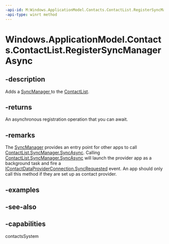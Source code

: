 ```yaml
---
-api-id: M:Windows.ApplicationModel.Contacts.ContactList.RegisterSyncManagerAsync
-api-type: winrt method
---
```


<!-- Method syntax
public Windows.Foundation.IAsyncAction RegisterSyncManagerAsync()
-->

# Windows.ApplicationModel.Contacts.ContactList.RegisterSyncManagerAsync

## -description
Adds a [SyncManager ](contactlistsyncmanager.md) to the [ContactList](contactlist.md).

## -returns
An asynchronous registration operation that you can await.

## -remarks
The [SyncManager](contactlistsyncmanager.md) provides an entry point for other apps to call [ContactList.SyncManager.SyncAsync](contactlistsyncmanager_syncasync_2144191352.md). Calling [ContactList.SyncManager.SyncAsync](contactlistsyncmanager_syncasync_2144191352.md) will launch the provider app as a background task and fire a [IContactDataProviderConnection.SyncRequested](../windows.applicationmodel.contacts.dataprovider/contactdataproviderconnection_syncrequested.md) event. An app should only call this method if they are set up as contact provider.

## -examples

## -see-also

## -capabilities
contactsSystem
